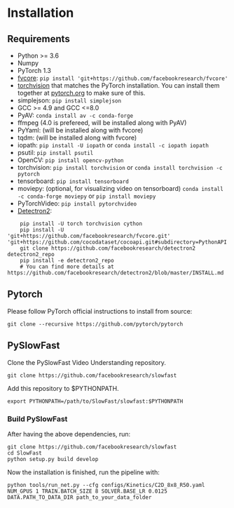 # Installation

## Requirements
- Python >= 3.6
- Numpy
- PyTorch 1.3
- [fvcore](https://github.com/facebookresearch/fvcore/): `pip install 'git+https://github.com/facebookresearch/fvcore'`
- [torchvision](https://github.com/pytorch/vision/) that matches the PyTorch installation.
  You can install them together at [pytorch.org](https://pytorch.org) to make sure of this.
- simplejson: `pip install simplejson`
- GCC >= 4.9 and GCC <=8.0
- PyAV: `conda install av -c conda-forge`
- ffmpeg (4.0 is prefereed, will be installed along with PyAV)
- PyYaml: (will be installed along with fvcore)
- tqdm: (will be installed along with fvcore)
- iopath: `pip install -U iopath` or `conda install -c iopath iopath`
- psutil: `pip install psutil`
- OpenCV: `pip install opencv-python`
- torchvision: `pip install torchvision` or `conda install torchvision -c pytorch`
- tensorboard: `pip install tensorboard`
- moviepy: (optional, for visualizing video on tensorboard) `conda install -c conda-forge moviepy` or `pip install moviepy`
- PyTorchVideo: `pip install pytorchvideo`
- [Detectron2](https://github.com/facebookresearch/detectron2):
```
    pip install -U torch torchvision cython
    pip install -U 'git+https://github.com/facebookresearch/fvcore.git' 'git+https://github.com/cocodataset/cocoapi.git#subdirectory=PythonAPI'
    git clone https://github.com/facebookresearch/detectron2 detectron2_repo
    pip install -e detectron2_repo
    # You can find more details at https://github.com/facebookresearch/detectron2/blob/master/INSTALL.md
```

## Pytorch
Please follow PyTorch official instructions to install from source:
```
git clone --recursive https://github.com/pytorch/pytorch
```

## PySlowFast

Clone the PySlowFast Video Understanding repository.
```
git clone https://github.com/facebookresearch/slowfast
```

Add this repository to $PYTHONPATH.
```
export PYTHONPATH=/path/to/SlowFast/slowfast:$PYTHONPATH
```

### Build PySlowFast

After having the above dependencies, run:
```
git clone https://github.com/facebookresearch/slowfast
cd SlowFast
python setup.py build develop
```

Now the installation is finished, run the pipeline with:
```
python tools/run_net.py --cfg configs/Kinetics/C2D_8x8_R50.yaml NUM_GPUS 1 TRAIN.BATCH_SIZE 8 SOLVER.BASE_LR 0.0125 DATA.PATH_TO_DATA_DIR path_to_your_data_folder
```
